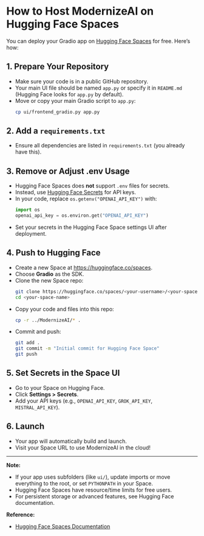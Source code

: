 # How to Host ModernizeAI on Hugging Face Spaces

You can deploy your Gradio app on [Hugging Face Spaces](https://huggingface.co/spaces) for free. Here’s how:

## 1. Prepare Your Repository

- Make sure your code is in a public GitHub repository.
- Your main UI file should be named `app.py` or specify it in `README.md` (Hugging Face looks for `app.py` by default).
- Move or copy your main Gradio script to `app.py`:
  ```bash
  cp ui/frontend_gradio.py app.py
  ```

## 2. Add a `requirements.txt`

- Ensure all dependencies are listed in `requirements.txt` (you already have this).

## 3. Remove or Adjust .env Usage

- Hugging Face Spaces does **not** support `.env` files for secrets.
- Instead, use [Hugging Face Secrets](https://huggingface.co/docs/hub/spaces-secrets) for API keys.
- In your code, replace `os.getenv("OPENAI_API_KEY")` with:
  ```python
  import os
  openai_api_key = os.environ.get("OPENAI_API_KEY")
  ```
- Set your secrets in the Hugging Face Space settings UI after deployment.

## 4. Push to Hugging Face

- Create a new Space at https://huggingface.co/spaces.
- Choose **Gradio** as the SDK.
- Clone the new Space repo:
  ```bash
  git clone https://huggingface.co/spaces/<your-username>/<your-space-name>
  cd <your-space-name>
  ```
- Copy your code and files into this repo:
  ```bash
  cp -r ../ModernizeAI/* .
  ```
- Commit and push:
  ```bash
  git add .
  git commit -m "Initial commit for Hugging Face Space"
  git push
  ```

## 5. Set Secrets in the Space UI

- Go to your Space on Hugging Face.
- Click **Settings > Secrets**.
- Add your API keys (e.g., `OPENAI_API_KEY`, `GROK_API_KEY`, `MISTRAL_API_KEY`).

## 6. Launch

- Your app will automatically build and launch.
- Visit your Space URL to use ModernizeAI in the cloud!

---

**Note:**  
- If your app uses subfolders (like `ui/`), update imports or move everything to the root, or set `PYTHONPATH` in your Space.
- Hugging Face Spaces have resource/time limits for free users.
- For persistent storage or advanced features, see Hugging Face documentation.

**Reference:**  
- [Hugging Face Spaces Documentation](https://huggingface.co/docs/hub/spaces)
